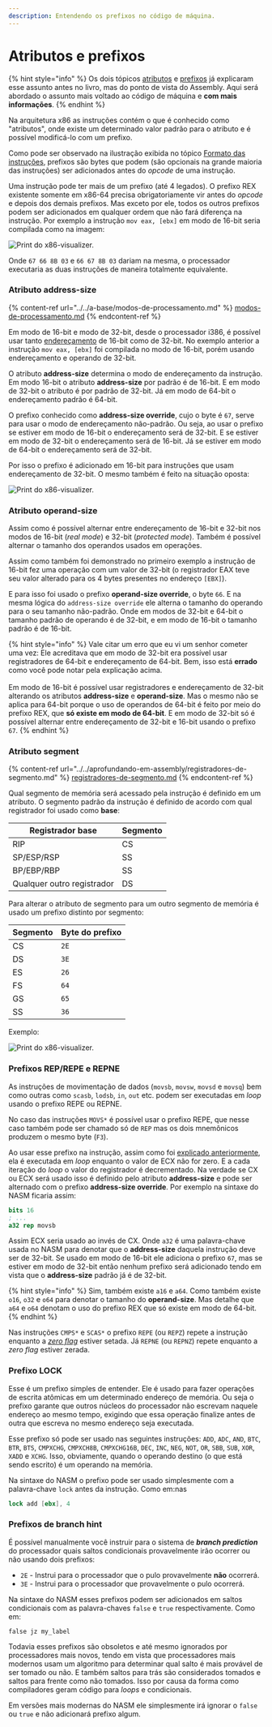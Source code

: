 ```yaml
---
description: Entendendo os prefixos no código de máquina.
---
```


# Atributos e prefixos

{% hint style="info" %}
Os dois tópicos [atributos](../../aprofundando-em-assembly/atributos.md) e [prefixos](../../aprofundando-em-assembly/prefixos.md) já explicaram esse assunto antes no livro, mas do ponto de vista do Assembly. Aqui será abordado o assunto mais voltado ao código de máquina e **com mais informações**.
{% endhint %}

Na arquitetura x86 as instruções contém o que é conhecido como "atributos", onde existe um determinado valor padrão para o atributo e é possível modificá-lo com um prefixo.

Como pode ser observado na ilustração exibida no tópico [Formato das instruções](formato-das-instrucoes.md), prefixos são bytes que podem (são opcionais na grande maioria das instruções) ser adicionados antes do _opcode_ de uma instrução.

Uma instrução pode ter mais de um prefixo (até 4 legados). O prefixo REX existente somente em x86-64 precisa obrigatoriamente vir antes do _opcode_ e depois dos demais prefixos. Mas exceto por ele, todos os outros prefixos podem ser adicionados em qualquer ordem que não fará diferença na instrução. Por exemplo a instrução `mov eax, [ebx]` em modo de 16-bit seria compilada como na imagem:

![Print do x86-visualizer.](../../.gitbook/assets/Captura\_de\_tela\_de\_2022-04-03\_15-02-52.png)

Onde `67 66 8B 03` e `66 67 8B 03` dariam na mesma, o processador executaria as duas instruções de maneira totalmente equivalente.

### Atributo address-size

{% content-ref url="../../a-base/modos-de-processamento.md" %}
[modos-de-processamento.md](../../a-base/modos-de-processamento.md)
{% endcontent-ref %}

Em modo de 16-bit e modo de 32-bit, desde o processador i386, é possível usar tanto [endereçamento](../../a-base/enderecamento.md) de 16-bit como de 32-bit. No exemplo anterior a instrução `mov eax, [ebx]` foi compilada no modo de 16-bit, porém usando endereçamento e operando de 32-bit.

O atributo **address-size** determina o modo de endereçamento da instrução. Em modo 16-bit o atributo **address-size** por padrão é de 16-bit. E em modo de 32-bit o atributo é por padrão de 32-bit. Já em modo de 64-bit o endereçamento padrão é 64-bit.

O prefixo conhecido como **address-size override**, cujo o byte é `67`, serve para usar o modo de endereçamento não-padrão. Ou seja, ao usar o prefixo se estiver em modo de 16-bit o endereçamento será de 32-bit. E se estiver em modo de 32-bit o endereçamento será de 16-bit. Já se estiver em modo de 64-bit o endereçamento será de 32-bit.

Por isso o prefixo é adicionado em 16-bit para instruções que usam endereçamento de 32-bit. O mesmo também é feito na situação oposta:

![Print do x86-visualizer.](../../.gitbook/assets/Captura\_de\_tela\_de\_2022-04-03\_15-12-37.png)

### Atributo operand-size

Assim como é possível alternar entre endereçamento de 16-bit e 32-bit nos modos de 16-bit (_real mode_) e 32-bit (_protected mode_). Também é possível alternar o tamanho dos operandos usados em operações.

Assim como também foi demonstrado no primeiro exemplo a instrução de 16-bit fez uma operação com um valor de 32-bit (o registrador EAX teve seu valor alterado para os 4 bytes presentes no endereço `[EBX]`).

E para isso foi usado o prefixo **operand-size override**, o byte `66`. E na mesma lógica do `address-size override` ele alterna o tamanho do operando para o seu tamanho não-padrão. Onde em modos de 32-bit e 64-bit o tamanho padrão de operando é de 32-bit, e em modo de 16-bit o tamanho padrão é de 16-bit.

{% hint style="info" %}
Vale citar um erro que eu vi um senhor cometer uma vez: Ele acreditava que em modo de 32-bit era possível usar registradores de 64-bit e endereçamento de 64-bit. Bem, isso está **errado** como você pode notar pela explicação acima.\
\
Em modo de 16-bit é possível usar registradores e endereçamento de 32-bit alterando os atributos **address-size** e **operand-size**. Mas o mesmo não se aplica para 64-bit porque o uso de operandos de 64-bit é feito por meio do prefixo REX, que **só existe em modo de 64-bit**. E em modo de 32-bit só é possível alternar entre endereçamento de 32-bit e 16-bit usando o prefixo `67`.
{% endhint %}

### Atributo segment

{% content-ref url="../../aprofundando-em-assembly/registradores-de-segmento.md" %}
[registradores-de-segmento.md](../../aprofundando-em-assembly/registradores-de-segmento.md)
{% endcontent-ref %}

Qual segmento de memória será acessado pela instrução é definido em um atributo. O segmento padrão da instrução é definido de acordo com qual registrador foi usado como **base**:

| Registrador base           | Segmento |
| -------------------------- | -------- |
| RIP                        | CS       |
| SP/ESP/RSP                 | SS       |
| BP/EBP/RBP                 | SS       |
| Qualquer outro registrador | DS       |

Para alterar o atributo de segmento para um outro segmento de memória é usado um prefixo distinto por segmento:&#x20;

| Segmento | Byte do prefixo |
| -------- | --------------- |
| CS       | `2E`            |
| DS       | `3E`            |
| ES       | `26`            |
| FS       | `64`            |
| GS       | `65`            |
| SS       | `36`            |

Exemplo:

![Print do x86-visualizer.](../../.gitbook/assets/Captura\_de\_tela\_de\_2022-04-03\_15-39-33.png)

### Prefixos REP/REPE e REPNE

As instruções de movimentação de dados (`movsb`, `movsw`, `movsd` e `movsq`) bem como outras como `scasb`, `lodsb`, `in`, `out` etc. podem ser executadas em _loop_ usando o prefixo REPE ou REPNE.

No caso das instruções `MOVS*` é possível usar o prefixo REPE, que nesse caso também pode ser chamado só de `REP` mas os dois mnemônicos produzem o mesmo byte (`F3`).

Ao usar esse prefixo na instrução, assim como foi [explicado anteriormente](formato-das-instrucoes.md#cisc), ela é executada em _loop_ enquanto o valor de ECX não for zero. E a cada iteração do _loop_ o valor do registrador é decrementado. Na verdade se CX ou ECX será usado isso é definido pelo atributo **address-size** e pode ser alternado com o prefixo **address-size override**. Por exemplo na sintaxe do NASM ficaria assim:

```nasm
bits 16
; ...
a32 rep movsb
```

Assim ECX seria usado ao invés de CX. Onde `a32` é uma palavra-chave usada no NASM para denotar que o **address-size** daquela instrução deve ser de 32-bit. Se usado em modo de 16-bit ele adiciona o prefixo `67`, mas se estiver em modo de 32-bit então nenhum prefixo será adicionado tendo em vista que o **address-size** padrão já é de 32-bit.

{% hint style="info" %}
Sim, também existe `a16` e `a64`. Como também existe `o16`, `o32` e `o64` para denotar o tamanho do **operand-size**. Mas detalhe que `a64` e `o64` denotam o uso do prefixo REX que só existe em modo de 64-bit.
{% endhint %}

Nas instruções `CMPS*` e `SCAS*` o prefixo `REPE` (ou `REPZ`) repete a instrução enquanto a [_zero flag_](../../aprofundando-em-assembly/flags-do-processador.md#status-flags) estiver setada. Já `REPNE` (ou `REPNZ`) repete enquanto a _zero flag_ estiver zerada.

### Prefixo LOCK

Esse é um prefixo simples de entender. Ele é usado para fazer operações de escrita atômicas em um determinado endereço de memória. Ou seja o prefixo garante que outros núcleos do processador não escrevam naquele endereço ao mesmo tempo, exigindo que essa operação finalize antes de outra que escreva no mesmo endereço seja executada.

Esse prefixo só pode ser usado nas seguintes instruções: `ADD`, `ADC`, `AND`, `BTC`, `BTR`, `BTS`, `CMPXCHG`, `CMPXCH8B`, `CMPXCHG16B`, `DEC`, `INC`, `NEG`, `NOT`, `OR`, `SBB`, `SUB`, `XOR`, `XADD` e `XCHG`. Isso, obviamente, quando o operando destino (o que está sendo escrito) é um operando na memória.

Na sintaxe do NASM o prefixo pode ser usado simplesmente com a palavra-chave `lock` antes da instrução. Como em:nas

```nasm
lock add [ebx], 4
```

### Prefixos de branch hint

É possível manualmente você instruir para o sistema de _**branch prediction**_ do processador quais saltos condicionais provavelmente irão ocorrer ou não usando dois prefixos:

* `2E` - Instrui para o processador que o pulo provavelmente **não** ocorrerá.
* `3E` - Instrui para o processador que provavelmente o pulo ocorrerá.

Na sintaxe do NASM esses prefixos podem ser adicionados em saltos condicionais com as palavra-chaves `false` e `true` respectivamente. Como em:

```
false jz my_label
```

Todavia esses prefixos são obsoletos e até mesmo ignorados por processadores mais novos, tendo em vista que processadores mais modernos usam um algoritmo para determinar qual salto é mais provável de ser tomado ou não. E também saltos para trás são considerados tomados e saltos para frente como não tomados. Isso por causa da forma como compiladores geram código para _loops_ e condicionais.

Em versões mais modernas do NASM ele simplesmente irá ignorar o `false` ou `true` e não adicionará prefixo algum.
